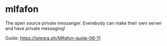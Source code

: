 # mlfafon
The open source private messanger. Everebody can make their own server and have private messaging!

Guide: https://telegra.ph/Mlfafon-guide-06-11
